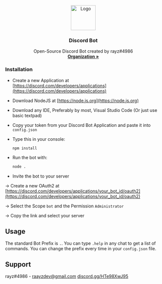 


<br />
<p align="center">
  <a href="https://github.com/rayzdev/rayzdev-discord-bot">
    <img src="https://i.imgur.com/0Ys1Q7F.png" alt="Logo" width="80" height="80">
  </a>

  <h3 align="center">Discord Bot</h3>

  <p align="center">
    Open-Source Discord Bot created by rayz#4986
    <br />
    <a href="https://locus.solutions/"><strong>Organization »</strong></a>
  </p>
</p>



### Installation

*  Create a new Application at [https://discord.com/developers/applications](https://discord.com/developers/applications)

*  Download NodeJS at [https://node.js.org](https://node.js.org)

*  Download any IDE, Preferably by most, Visual Studio Code (Or just use basic textpad)

*  Copy your token from your Discord Bot Application and paste it into `config.json`

*  Type this in your console:
   ```sh
   npm install
   ```

*  Run the bot with:
    ```sh
    node .
    ```

*  Invite the bot to your server

  -> Create a new OAuth2 at [https://discord.com/developers/applications/your_bot_id/oauth2](https://discord.com/developers/applications/your_bot_id/oauth2)

  -> Select the Scope `bot` and the Permission `Administrator`

  -> Copy the link and select your server




## Usage

The standard Bot Prefix is `.`.
You can type `.help` in any chat to get a list of commands.
You can change the prefix every time in your `config.json` file.



## Support

rayz#4986 - raayzdev@gmail.com
[discord.gg/HTe98XwJ95](https://discord.gg/HTe98XwJ95)

